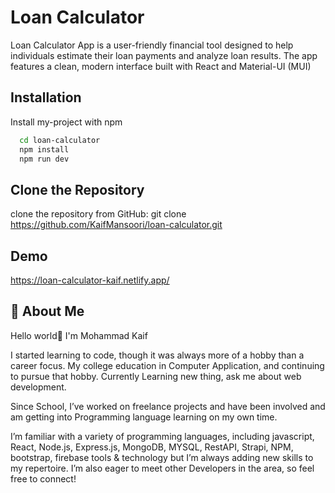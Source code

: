 
# Loan Calculator

Loan Calculator App is a user-friendly financial tool designed to help individuals estimate their loan payments and analyze loan results. The app features a clean, modern interface built with React and Material-UI (MUI)
## Installation

Install my-project with npm

```bash
  cd loan-calculator
  npm install
  npm run dev
```

## Clone the Repository
clone the repository from GitHub: git clone https://github.com/KaifMansoori/loan-calculator.git
 
## Demo

https://loan-calculator-kaif.netlify.app/
## 🚀 About Me
Hello world👋 I'm Mohammad Kaif

I started learning to code, though it was always more of a hobby than a career focus. My college education in Computer Application, and continuing to pursue that hobby. Currently Learning new thing, ask me about web development.

Since School, I’ve worked on freelance projects and have been involved and am getting into Programming language learning on my own time.

I’m familiar with a variety of programming languages, including javascript, React, Node.js, Express.js, MongoDB, MYSQL, RestAPI, Strapi, NPM, bootstrap, firebase tools & technology but I’m always adding new skills to my repertoire. I’m also eager to meet other Developers in the area, so feel free to connect!
